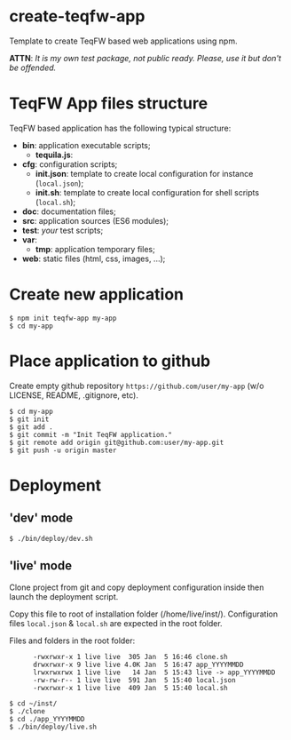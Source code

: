 # create-teqfw-app

Template to create TeqFW based web applications using npm.

**ATTN**: *It is my own test package, not public ready. Please, use it but don't be offended.*

# TeqFW App files structure

TeqFW based application has the following typical structure:

- **bin**: application executable scripts;
    - **tequila.js**:
- **cfg**: configuration scripts;
    - **init.json**: template to create local configuration for instance (`local.json`);
    - **init.sh**: template to create local configuration for shell scripts (`local.sh`);
- **doc**: documentation files;
- **src**: application sources (ES6 modules);
- **test**: *your* test scripts;
- **var**:
    - **tmp**: application temporary files;
- **web**: static files (html, css, images, ...);

# Create new application

```
$ npm init teqfw-app my-app
$ cd my-app
```  

# Place application to github

Create empty github repository `https://github.com/user/my-app` (w/o LICENSE, README, .gitignore, etc).

```
$ cd my-app
$ git init
$ git add .
$ git commit -m "Init TeqFW application."
$ git remote add origin git@github.com:user/my-app.git
$ git push -u origin master
```

# Deployment

## 'dev' mode
```
$ ./bin/deploy/dev.sh
```

## 'live' mode
Clone project from git and copy deployment configuration inside then launch the deployment script.

Copy this file to root of installation folder (/home/live/inst/).
Configuration files `local.json` & `local.sh` are expected in the root folder.

Files and folders in the root folder:
```shell
      -rwxrwxr-x 1 live live  305 Jan  5 16:46 clone.sh
      drwxrwxr-x 9 live live 4.0K Jan  5 16:47 app_YYYYMMDD
      lrwxrwxrwx 1 live live   14 Jan  5 15:43 live -> app_YYYYMMDD
      -rw-rw-r-- 1 live live  591 Jan  5 15:40 local.json
      -rwxrwxr-x 1 live live  409 Jan  5 15:40 local.sh
```

```
$ cd ~/inst/
$ ./clone
$ cd ./app_YYYYMMDD
$ ./bin/deploy/live.sh
```
